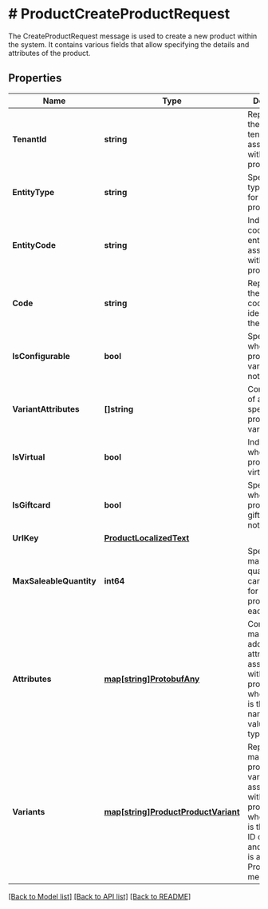 # # ProductCreateProductRequest
The CreateProductRequest message is used to create a new product within the system. It contains various fields that allow specifying the details and attributes of the product.

## Properties 


Name | Type | Description | Notes
------------ | ------------- | ------------- | -------------
**TenantId**| **string** | Represents the ID of the tenant associated with the product.  | [optional]
**EntityType**| **string** | Specifies the type of entity for the product.  | [optional]
**EntityCode**| **string** | Indicates the code of the entity associated with the product.  | [optional]
**Code**| **string** | Represents the unique code or identifier for the product.  | [optional]
**IsConfigurable**| **bool** | Specifies whether the product has variants or not.  | [optional]
**VariantAttributes**| **[]string** | Contains a list of attributes specific to the product variants.  | [optional]
**IsVirtual**| **bool** | Indicates whether the product is virtual or not.  | [optional]
**IsGiftcard**| **bool** | Specifies whether the product is a gift card or not.  | [optional]
**UrlKey**| [**ProductLocalizedText**](ProductLocalizedText.md) |   | [optional]
**MaxSaleableQuantity**| **int64** | Specifies the maximum quantity that can be sold for the product in each order.  | [optional]
**Attributes**| [**map[string]ProtobufAny**](ProtobufAny.md) | Contains a map of additional attributes associated with the product, where the key is the attribute name and the value is any type of value.  | [optional]
**Variants**| [**map[string]ProductProductVariant**](ProductProductVariant.md) | Represents a map of product variants associated with the product, where the key is the variant ID or code, and the value is a ProductVariant message.  | [optional]


[[Back to Model list]](../../README.md#models) [[Back to API list]](../../README.md#endpoints) [[Back to README]](../../README.md)

